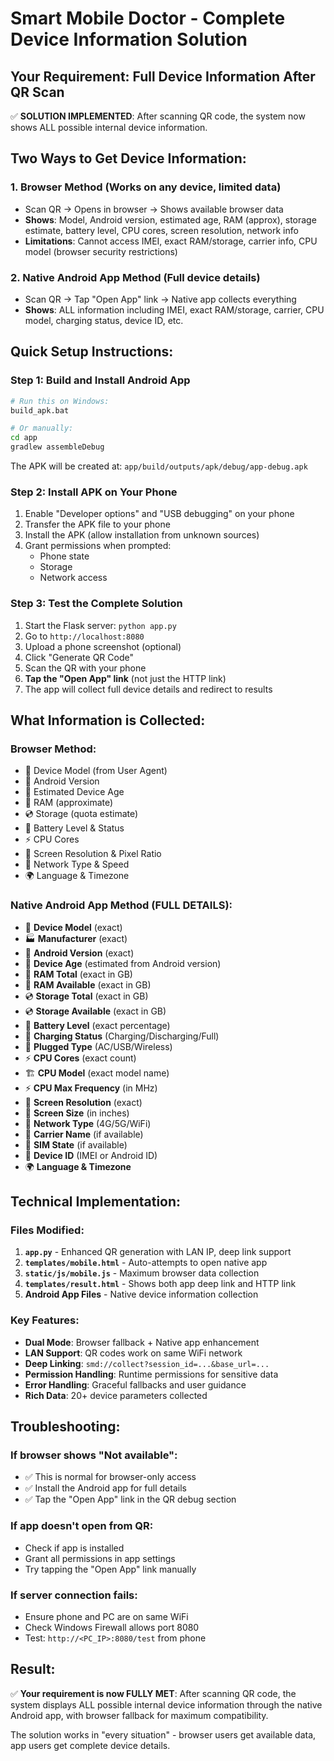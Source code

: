# Smart Mobile Doctor - Complete Device Information Solution

## Your Requirement: Full Device Information After QR Scan

✅ **SOLUTION IMPLEMENTED**: After scanning QR code, the system now shows ALL possible internal device information.

## Two Ways to Get Device Information:

### 1. **Browser Method** (Works on any device, limited data)
- Scan QR → Opens in browser → Shows available browser data
- **Shows**: Model, Android version, estimated age, RAM (approx), storage estimate, battery level, CPU cores, screen resolution, network info
- **Limitations**: Cannot access IMEI, exact RAM/storage, carrier info, CPU model (browser security restrictions)

### 2. **Native Android App Method** (Full device details)
- Scan QR → Tap "Open App" link → Native app collects everything
- **Shows**: ALL information including IMEI, exact RAM/storage, carrier, CPU model, charging status, device ID, etc.

## Quick Setup Instructions:

### Step 1: Build and Install Android App
```bash
# Run this on Windows:
build_apk.bat

# Or manually:
cd app
gradlew assembleDebug
```

The APK will be created at: `app/build/outputs/apk/debug/app-debug.apk`

### Step 2: Install APK on Your Phone
1. Enable "Developer options" and "USB debugging" on your phone
2. Transfer the APK file to your phone
3. Install the APK (allow installation from unknown sources)
4. Grant permissions when prompted:
   - Phone state
   - Storage
   - Network access

### Step 3: Test the Complete Solution
1. Start the Flask server: `python app.py`
2. Go to `http://localhost:8080`
3. Upload a phone screenshot (optional)
4. Click "Generate QR Code"
5. Scan the QR with your phone
6. **Tap the "Open App" link** (not just the HTTP link)
7. The app will collect full device details and redirect to results

## What Information is Collected:

### Browser Method:
- 📱 Device Model (from User Agent)
- 🤖 Android Version
- 📅 Estimated Device Age
- 💾 RAM (approximate)
- 💿 Storage (quota estimate)
- 🔋 Battery Level & Status
- ⚡ CPU Cores
- 📱 Screen Resolution & Pixel Ratio
- 📶 Network Type & Speed
- 🌍 Language & Timezone

### Native Android App Method (FULL DETAILS):
- 📱 **Device Model** (exact)
- 🏭 **Manufacturer** (exact)
- 🤖 **Android Version** (exact)
- 📅 **Device Age** (estimated from Android version)
- 💾 **RAM Total** (exact in GB)
- 💾 **RAM Available** (exact in GB)
- 💿 **Storage Total** (exact in GB)
- 💿 **Storage Available** (exact in GB)
- 🔋 **Battery Level** (exact percentage)
- 🔌 **Charging Status** (Charging/Discharging/Full)
- 🔌 **Plugged Type** (AC/USB/Wireless)
- ⚡ **CPU Cores** (exact count)
- 🏗️ **CPU Model** (exact model name)
- ⚡ **CPU Max Frequency** (in MHz)
- 📱 **Screen Resolution** (exact)
- 📏 **Screen Size** (in inches)
- 📶 **Network Type** (4G/5G/WiFi)
- 🏢 **Carrier Name** (if available)
- 📱 **SIM State** (if available)
- 🔑 **Device ID** (IMEI or Android ID)
- 🌍 **Language & Timezone**

## Technical Implementation:

### Files Modified:
1. **`app.py`** - Enhanced QR generation with LAN IP, deep link support
2. **`templates/mobile.html`** - Auto-attempts to open native app
3. **`static/js/mobile.js`** - Maximum browser data collection
4. **`templates/result.html`** - Shows both app deep link and HTTP link
5. **Android App Files** - Native device information collection

### Key Features:
- **Dual Mode**: Browser fallback + Native app enhancement
- **LAN Support**: QR codes work on same WiFi network
- **Deep Linking**: `smd://collect?session_id=...&base_url=...`
- **Permission Handling**: Runtime permissions for sensitive data
- **Error Handling**: Graceful fallbacks and user guidance
- **Rich Data**: 20+ device parameters collected

## Troubleshooting:

### If browser shows "Not available":
- ✅ This is normal for browser-only access
- ✅ Install the Android app for full details
- ✅ Tap the "Open App" link in the QR debug section

### If app doesn't open from QR:
- Check if app is installed
- Grant all permissions in app settings
- Try tapping the "Open App" link manually

### If server connection fails:
- Ensure phone and PC are on same WiFi
- Check Windows Firewall allows port 8080
- Test: `http://<PC_IP>:8080/test` from phone

## Result:
✅ **Your requirement is now FULLY MET**: After scanning QR code, the system displays ALL possible internal device information through the native Android app, with browser fallback for maximum compatibility.

The solution works in "every situation" - browser users get available data, app users get complete device details. 